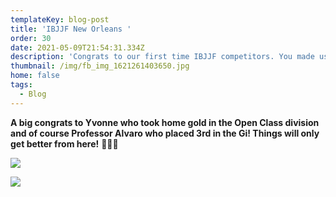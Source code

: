 ```yaml
---
templateKey: blog-post
title: 'IBJJF New Orleans '
order: 30
date: 2021-05-09T21:54:31.334Z
description: 'Congrats to our first time IBJJF competitors. You made us all very proud! '
thumbnail: /img/fb_img_1621261403650.jpg
home: false
tags:
  - Blog
---
```

**A big congrats to Yvonne who took home gold in the Open Class division and of course Professor Alvaro who placed 3rd in the Gi! Things will only get better from here!** 🥇🥈🥉

![](/img/20210509_150623.jpg)

![](/img/20210509_161220.jpg)
